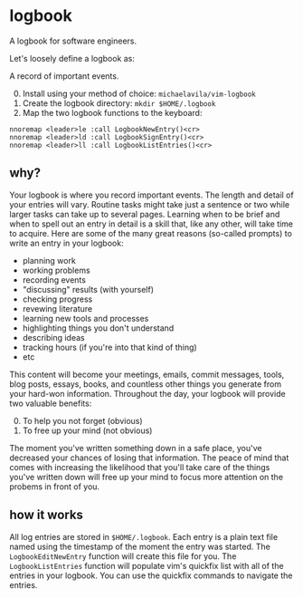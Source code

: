 logbook
=======

A logbook for software engineers.

Let's loosely define a logbook as:

  A record of important events.

0. Install using your method of choice: `michaelavila/vim-logbook`
0. Create the logbook directory: `mkdir $HOME/.logbook`
0. Map the two logbook functions to the keyboard:

```shell
nnoremap <leader>le :call LogbookNewEntry()<cr>
nnoremap <leader>ld :call LogbookSignEntry()<cr>
nnoremap <leader>ll :call LogbookListEntries()<cr>
```

why?
----

Your logbook is where you record important events. The length and detail of your entries will vary. Routine tasks might take just a sentence or two while larger tasks can take up to several pages. Learning when to be brief and when to spell out an entry in detail is a skill that, like any other, will take time to acquire. Here are some of the many great reasons (so-called prompts) to write an entry in your logbook:

- planning work
- working problems
- recording events
- "discussing" results (with yourself)
- checking progress
- revewing literature
- learning new tools and processes
- highlighting things you don't understand
- describing ideas
- tracking hours (if you're into that kind of thing)
- etc

This content will become your meetings, emails, commit messages, tools, blog posts, essays, books, and countless other things you generate from your hard-won information. Throughout the day, your logbook will provide two valuable benefits:

0. To help you not forget (obvious)
0. To free up your mind   (not obvious)

The moment you've written something down in a safe place, you've decreased your chances of losing that information. The peace of mind that comes with increasing the likelihood that you'll take care of the things you've written down will free up your mind to focus more attention on the probems in front of you.

how it works
------------

All log entries are stored in `$HOME/.logbook`. Each entry is a plain text file 
named using the timestamp of the moment the entry was started. The
`LogbookEditNewEntry` function will create this file for you. The
`LogbookListEntries` function will populate vim's quickfix list with all of the
entries in your logbook. You can use the quickfix commands to navigate the
entries.
